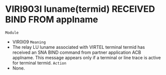 # VIRI903I luname(termid) RECEIVED BIND FROM applname
`Module`
- VIR0I09
`Meaning`
- The relay LU luname associated with VIRTEL terminal termid has received an SNA BIND command from partner application ACB applname. This message appears only if a terminal or line trace is active for terminal termid.
`Action`
- None.
